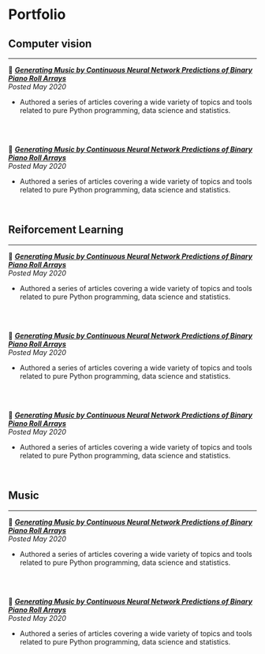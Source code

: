 # Portfolio

## Computer vision
---

🎵  **[*Generating Music by Continuous Neural Network Predictions of Binary Piano Roll Arrays*](https://jmhuer.github.io/mini_book/_build/html/docs/independent/object-detection.html)**
<br>
*Posted May 2020*

- Authored a series of articles covering a wide variety of topics and tools related to pure Python programming, data science and statistics.
<br>
<br>

🔎 **[*Generating Music by Continuous Neural Network Predictions of Binary Piano Roll Arrays*](http://sdsawtelle.github.io/blog/output/index.html)**
<br>
*Posted May 2020*

- Authored a series of articles covering a wide variety of topics and tools related to pure Python programming, data science and statistics.

<br>

## Reiforcement Learning
---


🎵  **[*Generating Music by Continuous Neural Network Predictions of Binary Piano Roll Arrays*](http://sdsawtelle.github.io/blog/output/index.html)**
<br>
*Posted May 2020*

- Authored a series of articles covering a wide variety of topics and tools related to pure Python programming, data science and statistics.
<br>
<br>

🔎 **[*Generating Music by Continuous Neural Network Predictions of Binary Piano Roll Arrays*](http://sdsawtelle.github.io/blog/output/index.html)**
<br>
*Posted May 2020*

- Authored a series of articles covering a wide variety of topics and tools related to pure Python programming, data science and statistics.
<br>
<br>

👀 **[*Generating Music by Continuous Neural Network Predictions of Binary Piano Roll Arrays*](http://sdsawtelle.github.io/blog/output/index.html)**
<br>
*Posted May 2020*
- Authored a series of articles covering a wide variety of topics and tools related to pure Python programming, data science and statistics.

<br>


## Music
---

🎵  **[*Generating Music by Continuous Neural Network Predictions of Binary Piano Roll Arrays*](http://sdsawtelle.github.io/blog/output/index.html)**
<br>
*Posted May 2020*

- Authored a series of articles covering a wide variety of topics and tools related to pure Python programming, data science and statistics.
<br>
<br>

🔎 **[*Generating Music by Continuous Neural Network Predictions of Binary Piano Roll Arrays*](http://sdsawtelle.github.io/blog/output/index.html)**
<br>
*Posted May 2020*

- Authored a series of articles covering a wide variety of topics and tools related to pure Python programming, data science and statistics.

<br>
<br>
